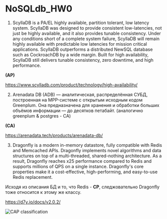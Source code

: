 # NoSQLdb_HW0

1.	ScyllaDB is a PA/EL highly available, partition tolerant, low latency system. ScyllaDB was designed to provide consistent low-latencies, not just be highly available, and it also provides tunable consistency. Under any conditions short of a complete system failure, ScyllaDB will remain highly available with predictable low latencies for mission critical applications.
ScyllaDB outperforms a distributed NewSQL database such as CockroachDB by a wide margin. Built for high availability, ScyllaDB still delivers tunable consistency, zero downtime, and high performance. 

**(AP)**

https://www.scylladb.com/product/technology/high-availability/

2.	Arenadata DB (ADB) — аналитическая, распределённая СУБД, построенная на MPP-системе с открытым исходным кодом Greenplum. Она предназначена для хранения и обработки больших объёмов информации — до десятков петабайт. (аналогично greenplum & postgres - CA)

**(CA)**

https://arenadata.tech/products/arenadata-db/

3.	Dragonfly is a modern in-memory datastore, fully compatible with Redis and Memcached APIs. Dragonfly implements novel algorithms and data structures on top of a multi-threaded, shared-nothing architecture. As a result, Dragonfly reaches x25 performance compared to Redis and supports millions of QPS on a single instance.
Dragonfly's core properties make it a cost-effective, high-performing, and easy-to-use Redis replacement.

Исходя из описания БД и то, что Redis - **CP**, следжовательно Dragonfly тоже относится к этому же классу.

https://d7y.io/docs/v2.0.2/

![CAP classification](https://psv4.userapi.com/c237231/u406253434/docs/d36/6976b08f3273/CAP.png?extra=PWoYMsmU-uPUNdhu9OfjvRYTM9DNtlO3h1Tqh2odVA9hz0SY4KNMCpeKiZEVULNFF4bwFr7lAGv2nTS6arP-o1Psh5HG9JY9sZoq-nHM5uqWxEnbMaVSar5alXKhMPWSVtoYJgBPFSyBu7Rq443nWhL88po)

